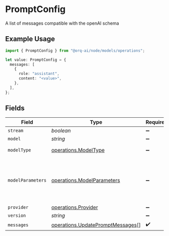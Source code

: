 # PromptConfig

A list of messages compatible with the openAI schema

## Example Usage

```typescript
import { PromptConfig } from "@orq-ai/node/models/operations";

let value: PromptConfig = {
  messages: [
    {
      role: "assistant",
      content: "<value>",
    },
  ],
};
```

## Fields

| Field                                                                                | Type                                                                                 | Required                                                                             | Description                                                                          |
| ------------------------------------------------------------------------------------ | ------------------------------------------------------------------------------------ | ------------------------------------------------------------------------------------ | ------------------------------------------------------------------------------------ |
| `stream`                                                                             | *boolean*                                                                            | :heavy_minus_sign:                                                                   | N/A                                                                                  |
| `model`                                                                              | *string*                                                                             | :heavy_minus_sign:                                                                   | N/A                                                                                  |
| `modelType`                                                                          | [operations.ModelType](../../models/operations/modeltype.md)                         | :heavy_minus_sign:                                                                   | The type of the model                                                                |
| `modelParameters`                                                                    | [operations.ModelParameters](../../models/operations/modelparameters.md)             | :heavy_minus_sign:                                                                   | Model Parameters: Not all parameters apply to every model                            |
| `provider`                                                                           | [operations.Provider](../../models/operations/provider.md)                           | :heavy_minus_sign:                                                                   | N/A                                                                                  |
| `version`                                                                            | *string*                                                                             | :heavy_minus_sign:                                                                   | N/A                                                                                  |
| `messages`                                                                           | [operations.UpdatePromptMessages](../../models/operations/updatepromptmessages.md)[] | :heavy_check_mark:                                                                   | N/A                                                                                  |